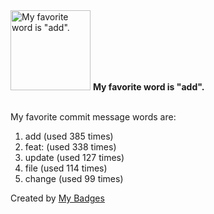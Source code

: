 <img src="https://my-badges.github.io/my-badges/favorite-word.png" alt="My favorite word is &quot;add&quot;." title="My favorite word is &quot;add&quot;." width="128">
<strong>My favorite word is &quot;add&quot;.</strong>
<br><br>

My favorite commit message words are:

1. add (used 385 times)
2. feat: (used 338 times)
3. update (used 127 times)
4. file (used 114 times)
5. change (used 99 times)


Created by <a href="https://github.com/my-badges/my-badges">My Badges</a>